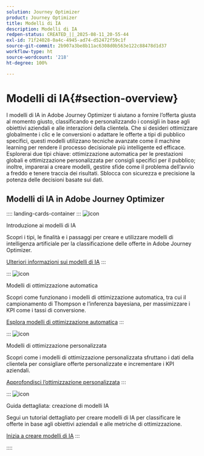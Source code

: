 ```yaml
---
solution: Journey Optimizer
product: Journey Optimizer
title: Modelli di IA
description: Modelli di IA
redpen-status: CREATED_||_2025-08-11_20-55-44
exl-id: 71f24028-0a4c-4945-ad74-d52472f59c1f
source-git-commit: 2b907a3be8b11ac6308d0b563e122c88478d1d37
workflow-type: ht
source-wordcount: '218'
ht-degree: 100%

---
```


# Modelli di IA{#section-overview}

I modelli di IA in Adobe Journey Optimizer ti aiutano a fornire l’offerta giusta al momento giusto, classificando e personalizzando i consigli in base agli obiettivi aziendali e alle interazioni della clientela. Che si desideri ottimizzare globalmente i clic e le conversioni o adattare le offerte a tipi di pubblico specifici, questi modelli utilizzano tecniche avanzate come il machine learning per rendere il processo decisionale più intelligente ed efficace. Esplorerai due tipi chiave: ottimizzazione automatica per le prestazioni globali e ottimizzazione personalizzata per consigli specifici per il pubblico; inoltre, imparerai a creare modelli, gestire sfide come il problema dell’avvio a freddo e tenere traccia dei risultati. Sblocca con sicurezza e precisione la potenza delle decisioni basate sui dati.

## Modelli di IA in Adobe Journey Optimizer

:::: landing-cards-container
:::
![icon](https://cdn.experienceleague.adobe.com/icons/book.svg?lang=it)

Introduzione ai modelli di IA

Scopri i tipi, le finalità e i passaggi per creare e utilizzare modelli di intelligenza artificiale per la classificazione delle offerte in Adobe Journey Optimizer.

[Ulteriori informazioni sui modelli di IA](../using/experience-decisioning/ranking/ai-models.md)
:::

:::
![icon](https://cdn.experienceleague.adobe.com/icons/chart-line.svg?lang=it)

Modelli di ottimizzazione automatica

Scopri come funzionano i modelli di ottimizzazione automatica, tra cui il campionamento di Thompson e l’inferenza bayesiana, per massimizzare i KPI come i tassi di conversione.

[Esplora modelli di ottimizzazione automatica](../using/experience-decisioning/ranking/auto-optimization-model.md)
:::

:::
![icon](https://cdn.experienceleague.adobe.com/icons/bullseye.svg?lang=it)

Modelli di ottimizzazione personalizzata

Scopri come i modelli di ottimizzazione personalizzata sfruttano i dati della clientela per consigliare offerte personalizzate e incrementare i KPI aziendali.

[Approfondisci l’ottimizzazione personalizzata](../using/experience-decisioning/ranking/personalized-optimization-model.md)
:::

:::
![icon](https://cdn.experienceleague.adobe.com/icons/circle-play.svg?lang=it)

Guida dettagliata: creazione di modelli IA

Segui un tutorial dettagliato per creare modelli di IA per classificare le offerte in base agli obiettivi aziendali e alle metriche di ottimizzazione.

[Inizia a creare modelli di IA](../using/experience-decisioning/ranking/create-ai-models.md)
:::

::::
